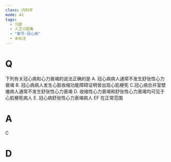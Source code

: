 ```yaml
---
class: 内科学
mode: A1
tags:
  - 习题
  - 人卫习题集
  - "章节-冠心病"
  - 未标注
---
```


# Q
下列有关冠心病和心力衰竭的说法正确的是
A. 冠心病病人通常不发生舒张性心力衰竭
B. 冠心病病人发生心脏收缩功能障碍证明曾出现心肌梗死
C.冠心病合并室壁瘤病人通常不发生舒张性心力衰竭
D. 收缩性心力衰竭和舒张性心力衰竭均可见于心肌梗死病人
E. 冠心病舒张性心力衰竭病人 EF 在正常范围
# A
C
# D
